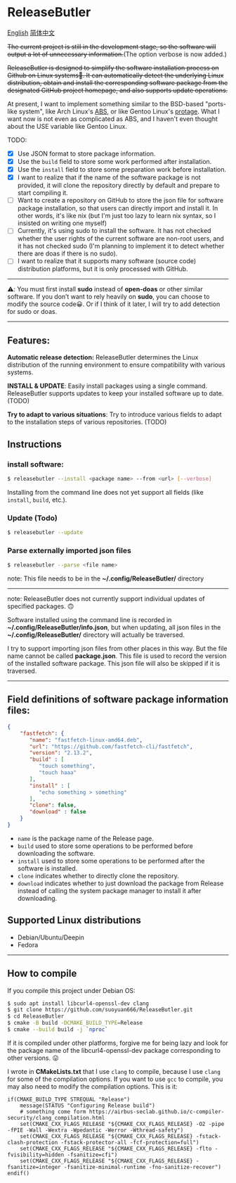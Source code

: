 # ReleaseButler

[English](./README.md) [简体中文](./README_ZH_CN.md)

~~The current project is still in the development stage, so the software will output a lot of unnecessary information.~~(The option verbose is now added.)

~~ReleaseButler is designed to simplify the software installation process on Github on Linux systems🤗. It can automatically detect the underlying Linux distribution, obtain and install the corresponding software package from the designated GitHub project homepage, and also supports update operations.~~

At present, I want to implement something similar to the BSD-based "ports-like system", like Arch Linux's [ABS](https://wiki.archlinux.org/title/Arch_build_system), or like Gentoo Linux's [ protage](https://wiki.gentoo.org/wiki/Portage). What I want now is not even as complicated as ABS, and I haven't even thought about the USE variable like Gentoo Linux.

TODO:

- [x] Use JSON format to store package information.
- [x] Use the `build` field to store some work performed after installation.
- [x] Use the `install` field to store some preparation work before installation.
- [x] I want to realize that if the name of the software package is not provided, it will clone the repository directly by default and prepare to start compiling it.
- [ ] Want to create a repository on GitHub to store the json file for software package installation, so that users can directly import and install it. In other words, it's like nix (but I'm just too lazy to learn nix syntax, so I insisted on writing one myself)
- [ ] Currently, it's using sudo to install the software. It has not checked whether the user rights of the current software are non-root users, and it has  not checked sudo (I'm planning to implement it to detect whether there are doas if there is no sudo).
- [ ] I want to realize that it supports many software (source code) distribution platforms, but it is only processed with GitHub.

---

⚠️: You must first install **sudo** instead of **open-doas** or other similar software. If you don’t want to rely heavily on **sudo**, you can choose to modify the source code😀. Or if I think of it later, I will try to add detection for sudo or doas.

---

## Features:

**Automatic release detection:** ReleaseButler determines the Linux distribution of the running environment to ensure compatibility with various systems.

**INSTALL & UPDATE**: Easily install packages using a single command. ReleaseButler supports updates to keep your installed software up to date. (TODO)

**Try to adapt to various situations**: Try to introduce various fields to adapt to the installation steps of various repositories. (TODO)

## Instructions

### install software:

```bash
$ releasebutler --install <package name> --from <url> [--verbose]
```

Installing from the command line does not yet support all fields (like `install`, `build`, etc.).

### Update (Todo)

```bash
$ releasebutler --update
```

### Parse externally imported json files

```bash
$ releasebutler --parse <file name>
```

note: This file needs to be in the **~/.config/ReleaseButler/** directory

---

note: ReleaseButler does not currently support individual updates of specified packages. 🙃

Software installed using the command line is recorded in **~/.config/ReleaseButler/info.json**, but when updating, all json files in the **~/.config/ReleaseButler/** directory will actually be traversed.

I try to support importing json files from other places in this way. But the file name cannot be called **package.json**. This file is used to record the version of the installed software package. This json file will also be skipped if it is traversed.

---

## Field definitions of software package information files:

```json
{
    "fastfetch": {
       "name": "fastfetch-linux-amd64.deb",
       "url": "https://github.com/fastfetch-cli/fastfetch",
       "version": "2.13.2",
       "build" : [
          "touch something",
          "touch haaa"
       ],
       "install" : [
          "echo something > something"
       ],
       "clone": false,
       "download" : false
    }
}
```

- `name` is the package name of the Release page.
- `build` used to store some operations to be performed before downloading the software.
- `install` used to store some operations to be performed after the software is installed.
- `clone` indicates whether to directly clone the repository.
- `download` indicates whether to just download the package from Release instead of calling the system package manager to install it after downloading.

## Supported Linux distributions

- Debian/Ubuntu/Deepin
- Fedora

---

## How to compile

If you compile this project under Debian OS:

```bash
$ sudo apt install libcurl4-openssl-dev clang
$ git clone https://github.com/suoyuan666/ReleaseButler.git
$ cd ReleaseButler
$ cmake -B build -DCMAKE_BUILD_TYPE=Release
$ cmake --build build -j `nproc`
```

If it is compiled under other platforms, forgive me for being lazy and look for the package name of the libcurl4-openssl-dev package corresponding to other versions. 😛

I wrote in **CMakeLists.txt** that I use `clang` to compile, because I use `clang` for some of the compilation options. If you want to use `gcc` to compile, you may also need to modify the compilation options. This is it:

```CMakeLists
if(CMAKE_BUILD_TYPE STREQUAL "Release")
    message(STATUS "Configuring Release build")
    # something come form https://airbus-seclab.github.io/c-compiler-security/clang_compilation.html
    set(CMAKE_CXX_FLAGS_RELEASE "${CMAKE_CXX_FLAGS_RELEASE} -O2 -pipe -fPIE -Wall -Wextra -Wpedantic -Werror -Wthread-safety")
    set(CMAKE_CXX_FLAGS_RELEASE "${CMAKE_CXX_FLAGS_RELEASE} -fstack-clash-protection -fstack-protector-all -fcf-protection=full")
    set(CMAKE_CXX_FLAGS_RELEASE "${CMAKE_CXX_FLAGS_RELEASE} -flto -fvisibility=hidden -fsanitize=cfi")
    set(CMAKE_CXX_FLAGS_RELEASE "${CMAKE_CXX_FLAGS_RELEASE} -fsanitize=integer -fsanitize-minimal-runtime -fno-sanitize-recover")
endif()
```